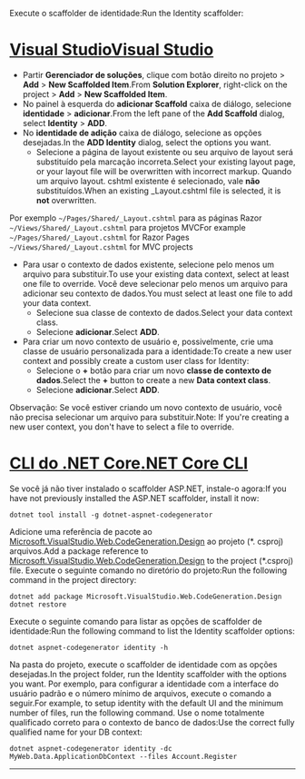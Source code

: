 <span data-ttu-id="eac24-101">Execute o scaffolder de identidade:</span><span class="sxs-lookup"><span data-stu-id="eac24-101">Run the Identity scaffolder:</span></span>

# <a name="visual-studiotabvisual-studio"></a>[<span data-ttu-id="eac24-102">Visual Studio</span><span class="sxs-lookup"><span data-stu-id="eac24-102">Visual Studio</span></span>](#tab/visual-studio)

* <span data-ttu-id="eac24-103">Partir **Gerenciador de soluções**, clique com botão direito no projeto > **Add** > **New Scaffolded Item**.</span><span class="sxs-lookup"><span data-stu-id="eac24-103">From **Solution Explorer**, right-click on the project > **Add** > **New Scaffolded Item**.</span></span>
* <span data-ttu-id="eac24-104">No painel à esquerda do **adicionar Scaffold** caixa de diálogo, selecione **identidade** > **adicionar**.</span><span class="sxs-lookup"><span data-stu-id="eac24-104">From the left pane of the **Add Scaffold** dialog, select **Identity** > **ADD**.</span></span>
* <span data-ttu-id="eac24-105">No **identidade de adição** caixa de diálogo, selecione as opções desejadas.</span><span class="sxs-lookup"><span data-stu-id="eac24-105">In the **ADD Identity** dialog, select the options you want.</span></span>
  * <span data-ttu-id="eac24-106">Selecione a página de layout existente ou seu arquivo de layout será substituído pela marcação incorreta.</span><span class="sxs-lookup"><span data-stu-id="eac24-106">Select your existing layout page, or your layout file will be overwritten with incorrect markup.</span></span> <span data-ttu-id="eac24-107">Quando um arquivo layout. cshtml existente é selecionado, vale **não** substituídos.</span><span class="sxs-lookup"><span data-stu-id="eac24-107">When an existing _Layout.cshtml file is selected, it is **not** overwritten.</span></span>

 <span data-ttu-id="eac24-108">Por exemplo `~/Pages/Shared/_Layout.cshtml` para as páginas Razor `~/Views/Shared/_Layout.cshtml` para projetos MVC</span><span class="sxs-lookup"><span data-stu-id="eac24-108">For example `~/Pages/Shared/_Layout.cshtml` for Razor Pages `~/Views/Shared/_Layout.cshtml` for MVC projects</span></span>
* <span data-ttu-id="eac24-109">Para usar o contexto de dados existente, selecione pelo menos um arquivo para substituir.</span><span class="sxs-lookup"><span data-stu-id="eac24-109">To use your existing data context, select at least one file to override.</span></span> <span data-ttu-id="eac24-110">Você deve selecionar pelo menos um arquivo para adicionar seu contexto de dados.</span><span class="sxs-lookup"><span data-stu-id="eac24-110">You must select at least one file to add your data context.</span></span>
  * <span data-ttu-id="eac24-111">Selecione sua classe de contexto de dados.</span><span class="sxs-lookup"><span data-stu-id="eac24-111">Select your data context class.</span></span>
  * <span data-ttu-id="eac24-112">Selecione **adicionar**.</span><span class="sxs-lookup"><span data-stu-id="eac24-112">Select **ADD**.</span></span>
* <span data-ttu-id="eac24-113">Para criar um novo contexto de usuário e, possivelmente, crie uma classe de usuário personalizada para a identidade:</span><span class="sxs-lookup"><span data-stu-id="eac24-113">To create a new user context and possibly create a custom user class for Identity:</span></span>
  * <span data-ttu-id="eac24-114">Selecione o **+** botão para criar um novo **classe de contexto de dados**.</span><span class="sxs-lookup"><span data-stu-id="eac24-114">Select the **+** button to create a new **Data context class**.</span></span>
  * <span data-ttu-id="eac24-115">Selecione **adicionar**.</span><span class="sxs-lookup"><span data-stu-id="eac24-115">Select **ADD**.</span></span>

<span data-ttu-id="eac24-116">Observação: Se você estiver criando um novo contexto de usuário, você não precisa selecionar um arquivo para substituir.</span><span class="sxs-lookup"><span data-stu-id="eac24-116">Note: If you're creating a new user context, you don't have to select a file to override.</span></span>

# <a name="net-core-clitabnetcore-cli"></a>[<span data-ttu-id="eac24-117">CLI do .NET Core</span><span class="sxs-lookup"><span data-stu-id="eac24-117">.NET Core CLI</span></span>](#tab/netcore-cli)

<span data-ttu-id="eac24-118">Se você já não tiver instalado o scaffolder ASP.NET, instale-o agora:</span><span class="sxs-lookup"><span data-stu-id="eac24-118">If you have not previously installed the ASP.NET scaffolder, install it now:</span></span>

```cli
dotnet tool install -g dotnet-aspnet-codegenerator
```

<span data-ttu-id="eac24-119">Adicione uma referência de pacote ao [Microsoft.VisualStudio.Web.CodeGeneration.Design](https://www.nuget.org/packages/Microsoft.VisualStudio.Web.CodeGeneration.Design/) ao projeto (\*. csproj) arquivos.</span><span class="sxs-lookup"><span data-stu-id="eac24-119">Add a package reference to [Microsoft.VisualStudio.Web.CodeGeneration.Design](https://www.nuget.org/packages/Microsoft.VisualStudio.Web.CodeGeneration.Design/) to the project (\*.csproj) file.</span></span> <span data-ttu-id="eac24-120">Execute o seguinte comando no diretório do projeto:</span><span class="sxs-lookup"><span data-stu-id="eac24-120">Run the following command in the project directory:</span></span>

```cli
dotnet add package Microsoft.VisualStudio.Web.CodeGeneration.Design
dotnet restore
```

<span data-ttu-id="eac24-121">Execute o seguinte comando para listar as opções de scaffolder de identidade:</span><span class="sxs-lookup"><span data-stu-id="eac24-121">Run the following command to list the Identity scaffolder options:</span></span>

```cli
dotnet aspnet-codegenerator identity -h
```

<span data-ttu-id="eac24-122">Na pasta do projeto, execute o scaffolder de identidade com as opções desejadas.</span><span class="sxs-lookup"><span data-stu-id="eac24-122">In the project folder, run the Identity scaffolder with the options you want.</span></span> <span data-ttu-id="eac24-123">Por exemplo, para configurar a identidade com a interface do usuário padrão e o número mínimo de arquivos, execute o comando a seguir.</span><span class="sxs-lookup"><span data-stu-id="eac24-123">For example, to setup identity with the default UI and the minimum number of files, run the following command.</span></span> <span data-ttu-id="eac24-124">Use o nome totalmente qualificado correto para o contexto de banco de dados:</span><span class="sxs-lookup"><span data-stu-id="eac24-124">Use the correct fully qualified name for your DB context:</span></span>

```cli
dotnet aspnet-codegenerator identity -dc MyWeb.Data.ApplicationDbContext --files Account.Register
```

-------------
